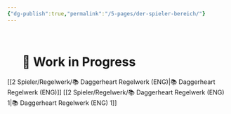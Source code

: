 ```yaml
---
{"dg-publish":true,"permalink":"/5-pages/der-spieler-bereich/"}
---
```


$\quad$
$\quad$$\quad$
$\quad$

# $\quad$🚧 Work in Progress
[[2 Spieler/Regelwerk/📚 Daggerheart Regelwerk (ENG)\|📚 Daggerheart Regelwerk (ENG)]]
[[2 Spieler/Regelwerk/📚 Daggerheart Regelwerk (ENG) 1\|📚 Daggerheart Regelwerk (ENG) 1]]